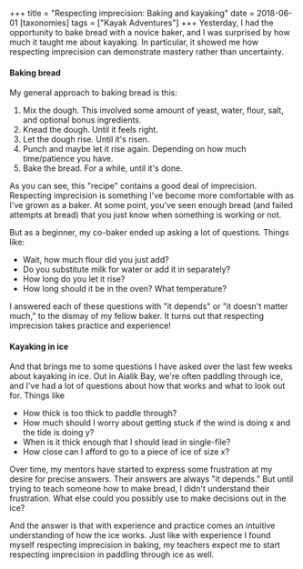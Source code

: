 +++
title = "Respecting imprecision: Baking and kayaking"
date = 2018-06-01
[taxonomies]
tags = ["Kayak Adventures"]
+++
Yesterday, I had the opportunity to bake bread with a novice baker, and I was surprised by how much it taught me about kayaking. In particular, it showed me how respecting imprecision can demonstrate mastery rather than uncertainty.

<!-- more -->

#### Baking bread

My general approach to baking bread is this:

1. Mix the dough. This involved some amount of yeast, water, flour, salt, and optional bonus ingredients.
2. Knead the dough. Until it feels right.
3. Let the dough rise. Until it's risen.
4. Punch and maybe let it rise again. Depending on how much time/patience you have.
5. Bake the bread. For a while, until it's done.

As you can see, this "recipe" contains a good deal of imprecision. Respecting imprecision is something I've become more comfortable with as I've grown as a baker. At some point, you've seen enough bread (and failed attempts at bread) that you just know when something is working or not.

But as a beginner, my co-baker ended up asking a lot of questions. Things like:

- Wait, how much flour did you just add?
- Do you substitute milk for water or add it in separately?
- How long do you let it rise?
- How long should it be in the oven? What temperature?

I answered each of these questions with "it depends" or "it doesn't matter much," to the dismay of my fellow baker. It turns out that respecting imprecision takes practice and experience!

#### Kayaking in ice

And that brings me to some questions I have asked over the last few weeks about kayaking in ice. Out in Aialik Bay, we're often paddling through ice, and I've had a lot of questions about how that works and what to look out for. Things like

- How thick is too thick to paddle through?
- How much should I worry about getting stuck if the wind is doing x and the tide is doing y?
- When is it thick enough that I should lead in single-file?
- How close can I afford to go to a piece of ice of size x?

Over time, my mentors have started to express some frustration at my desire for precise answers. Their answers are always "it depends." But until trying to teach someone how to make bread, I didn't understand their frustration. What else could you possibly use to make decisions out in the ice?

And the answer is that with experience and practice comes an intuitive understanding of how the ice works. Just like with experience I found myself respecting imprecision in baking, my teachers expect me to start respecting imprecision in paddling through ice as well.
